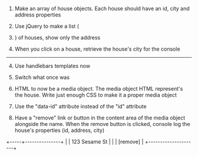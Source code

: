 1. Make an array of house objects. Each house should have an id, city and address properties

2. Use jQuery to make a list (<li>) of houses, show only the address

3. When you click on a house, retrieve the house's city for the console

----------

4. Use handlebars templates now

5. Switch what once was <li> HTML to now be a media object. The media object HTML represent's the house. Write just enough CSS to make it a proper media object

6. Use the "data-id" attribute instead of the "id" attribute

7. Have a "remove" link or button in the content area of the media object alongside the name. When the remove button is clicked, console log the house's properties (id, address, city)

+-----+---------------+
|     | 123 Sesame St |
|     | [remove]      |
+---------------------+


